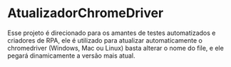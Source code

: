 # AtualizadorChromeDriver
Esse projeto é direcionado para os amantes de testes automatizados e criadores de RPA, ele é utilizado para atualizar automaticamente o chromedriver (Windows, Mac ou Linux) basta alterar o nome do file, e ele pegará dinamicamente a versão mais atual.
